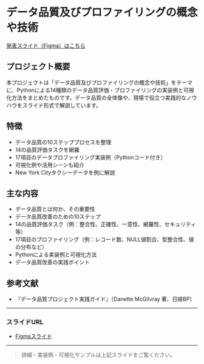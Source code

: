 # データ品質及びプロファイリングの概念や技術

[発表スライド（Figma）はこちら](https://www.figma.com/deck/r4P0DV368IIbH5I6ALv6ix/%E3%80%90%E7%99%BA%E8%A1%A8%E3%80%91%E3%83%87%E3%83%BC%E3%82%BF%E5%93%81%E8%B3%AA%E5%8F%8A%E3%81%B3-%E3%83%97%E3%83%AD%E3%83%95%E3%82%A1%E3%82%A4%E3%83%AA%E3%83%B3%E3%82%B0%E3%81%AE%E6%A6%82%E5%BF%B5%E3%82%84%E6%8A%80%E8%A1%93?node-id=1-1649&t=QEM7obnHrPCIxwpP-1&scaling=min-zoom&content-scaling=fixed&page-id=0%3A1)

## プロジェクト概要

本プロジェクトは「データ品質及びプロファイリングの概念や技術」をテーマに、Pythonによる14種類のデータ品質評価・プロファイリングの実装例と可視化方法をまとめたものです。データ品質の全体像や、現場で役立つ実践的なノウハウをスライド形式で解説しています。

## 特徴
- データ品質の10ステッププロセスを整理
- 14の品質評価タスクを網羅
- 17項目のデータプロファイリング実装例（Pythonコード付き）
- 可視化例や活用シーンも紹介
- New York Cityタクシーデータを例に解説

## 主な内容
- データ品質とは何か、その重要性
- データ品質改善のための10ステップ
- 14の品質評価タスク（例：整合性、正確性、一意性、網羅性、セキュリティ等）
- 17項目のプロファイリング（例：レコード数、NULL値割合、型整合性、値の分布など）
- Pythonによる実装例と可視化方法
- データ品質改善の実践ポイント

## 参考文献
- 『データ品質プロジェクト実践ガイド』（Danette McGilvray 著、日経BP）

---

### スライドURL
- [Figmaスライド](https://www.figma.com/deck/r4P0DV368IIbH5I6ALv6ix/%E3%80%90%E7%99%BA%E8%A1%A8%E3%80%91%E3%83%87%E3%83%BC%E3%82%BF%E5%93%81%E8%B3%AA%E5%8F%8A%E3%81%B3-%E3%83%97%E3%83%AD%E3%83%95%E3%82%A1%E3%82%A4%E3%83%AA%E3%83%B3%E3%82%B0%E3%81%AE%E6%A6%82%E5%BF%B5%E3%82%84%E6%8A%80%E8%A1%93?node-id=1-1649&t=QEM7obnHrPCIxwpP-1&scaling=min-zoom&content-scaling=fixed&page-id=0%3A1)

---

> 詳細・実装例・可視化サンプルは上記スライドをご覧ください。 